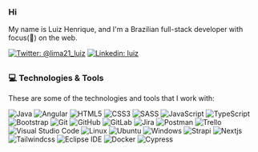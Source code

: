 
### Hi 

My name is Luiz Henrique, and I'm a Brazilian full-stack developer with focus(🎯) on the web.

[![Twitter: @lima21_luiz](https://img.shields.io/badge/@luiz-%231DA1F2.svg?style=for-the-badge&logo=Twitter&logoColor=white&link=https://twitter.com/lima21_luiz)](https://twitter.com/luizhenriquemsl)
[![Linkedin: luiz](https://img.shields.io/badge/linkedin-%230077B5.svg?style=for-the-badge&logo=linkedin&logoColor=white&link=https://www.linkedin.com/in/luiz-henrique-monteiro-silva-lima/)](https://www.linkedin.com/in/luiz-henrique-monteiro-silva-lima/)


##

### 💻 Technologies & Tools

These are some of the technologies and tools that I work with:

![Java](https://img.shields.io/badge/Java-ED8B00?style=for-the-badge&logo=java&logoColor=white)
![Angular](https://img.shields.io/badge/angular-%23DD0031.svg?style=for-the-badge&logo=angular&logoColor=white)
![HTML5](https://img.shields.io/badge/html5-%23E34F26.svg?style=for-the-badge&logo=html5&logoColor=white)
![CSS3](https://img.shields.io/badge/css3-%231572B6.svg?style=for-the-badge&logo=css3&logoColor=white)
![SASS](https://img.shields.io/badge/SASS-hotpink.svg?style=for-the-badge&logo=SASS&logoColor=white)
![JavaScript](https://img.shields.io/badge/javascript-%23323330.svg?style=for-the-badge&logo=javascript&logoColor=%23F7DF1E)
![TypeScript](https://img.shields.io/badge/typescript-%23007ACC.svg?style=for-the-badge&logo=typescript&logoColor=white)
![Bootstrap](https://img.shields.io/badge/bootstrap-%23563D7C.svg?style=for-the-badge&logo=bootstrap&logoColor=white)
![Git](https://img.shields.io/badge/git-%23F05033.svg?style=for-the-badge&logo=git&logoColor=white)
![GitHub](https://img.shields.io/badge/github-%23121011.svg?style=for-the-badge&logo=github&logoColor=white)
![GitLab](https://img.shields.io/badge/gitlab-%23181717.svg?style=for-the-badge&logo=gitlab&logoColor=white)
![Jira](https://img.shields.io/badge/jira-%230A0FFF.svg?style=for-the-badge&logo=jira&logoColor=white)
![Postman](https://img.shields.io/badge/Postman-FF6C37?style=for-the-badge&logo=postman&logoColor=white)
![Trello](https://img.shields.io/badge/Trello-%23026AA7.svg?style=for-the-badge&logo=Trello&logoColor=white)
![Visual Studio Code](https://img.shields.io/badge/Visual%20Studio%20Code-0078d7.svg?style=for-the-badge&logo=visual-studio-code&logoColor=white)
![Linux](https://img.shields.io/badge/Linux-FCC624?style=for-the-badge&logo=linux&logoColor=black)
![Ubuntu](https://img.shields.io/badge/Ubuntu-E95420?style=for-the-badge&logo=ubuntu&logoColor=white)
![Windows](https://img.shields.io/badge/Windows-0078D6?style=for-the-badge&logo=windows&logoColor=white)
![Strapi](https://img.shields.io/badge/strapi-%234945ff.svg?style=for-the-badge&logo=strapi&logoColor=white)
![Nextjs](https://img.shields.io/badge/next.js-%23000000.svg?style=for-the-badge&logo=next.js&logoColor=white)
![Tailwindcss](https://img.shields.io/badge/tailwindcss-%230b1121.svg?style=for-the-badge&logo=tailwindcss&logoColor=blue)
![Eclipse IDE](https://img.shields.io/badge/eclipseide-%230b1121.svg?style=for-the-badge&logo=eclipseide&logoColor=darkpurple)
![Docker](https://img.shields.io/badge/docker-%2341454A.svg?style=for-the-badge&logo=docker&logoColor=#2496ED)
![Cypress](https://img.shields.io/badge/cypress-%2321759B.svg?style=for-the-badge&logo=cypress&logoColor=#21759B)

